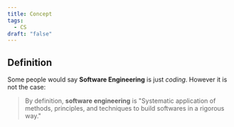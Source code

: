 ```yaml
---
title: Concept
tags:
  - CS
draft: "false"
---
```

## Definition 

Some people would say **Software Engineering** is just *coding*. However it is not the case:

> By definition, **software engineering** is "Systematic application of methods, principles, and techniques to build softwares in a rigorous way."

